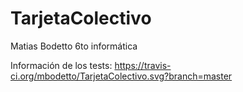 # TarjetaColectivo
Matias Bodetto 6to informática

Información de los tests:
https://travis-ci.org/mbodetto/TarjetaColectivo.svg?branch=master
